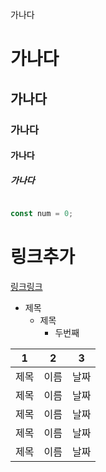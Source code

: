 가나다
# 가나다
## 가나다
### 가나다
#### 가나다
##### 가나다

```javascript

const num = 0;

```

# 링크추가

[링크링크](https://www.naver.com/)

* 제목
  * 제목
    * 두번째
    
1|2|3
---|---|---
제목|이름|날짜
제목|이름|날짜
제목|이름|날짜
제목|이름|날짜
제목|이름|날짜
